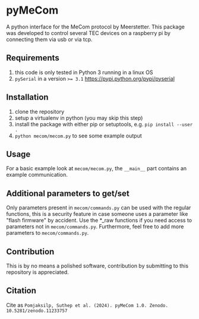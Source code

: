 # pyMeCom
A python interface for the MeCom protocol by Meerstetter.
This package was developed to control several TEC devices on a raspberry pi by connecting them via usb or via tcp.

## Requirements
1. this code is only tested in Python 3 running in a linux OS
1. `pySerial` in a version `>= 3.1` https://pypi.python.org/pypi/pyserial

## Installation
1. clone the repository
1. setup a virtualenv in python (you may skip this step)
1. install the package with either pip or setuptools, e.g. `pip install --user .`
1. `python mecom/mecom.py` to see some example output

## Usage
For a basic example look at `mecom/mecom.py`, the `__main__` part contains an example communication.

## Additional parameters to get/set
Only parameters present in `mecom/commands.py` can be used with the regular functions, this is a security feature in case someone uses a parameter like "flash firmware" by accident.
Use the *_raw functions if you need access to parameters not in `mecom/commands.py`.
Furthermore, feel free to add more parameters to `mecom/commands.py`.

## Contribution
This is by no means a polished software, contribution by submitting to this repository is appreciated.

## Citation
Cite as `Pomjaksilp, Suthep et al. (2024). pyMeCom 1.0. Zenodo. 10.5281/zenodo.11233757`